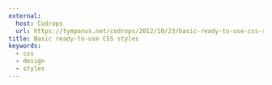 ```yaml
---
external:
  host: Codrops
  url: https://tympanus.net/codrops/2012/10/23/basic-ready-to-use-css-styles/
title: Basic ready-to-use CSS styles
keywords:
  - css
  - design
  - styles
---
```

